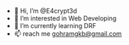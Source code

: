- 👋 Hi, I’m @E4crypt3d
- 👀 I’m interested in Web Developing
- 🌱 I’m currently learning DRF
- 📫 reach me gohramgkb@gmail.com
